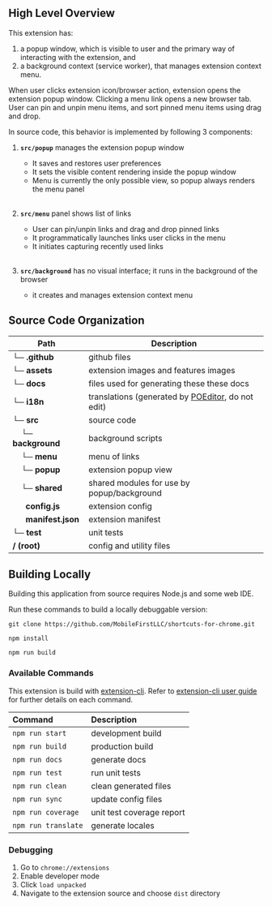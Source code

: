 ## High Level Overview

This extension has:
 
 1. a popup window, which is visible to user and the primary way of interacting with the extension, and
 2. a background context (service worker), that manages extension context menu.

When user clicks extension icon/browser action, extension opens the extension popup window. 
Clicking a menu link opens a new browser tab. User can pin and unpin menu items, and sort pinned 
menu items using drag and drop.

In source code, this behavior is implemented by following 3 components:

1.  **`src/popup`** manages the extension popup window
    - It saves and restores user preferences 
    - It sets the visible content rendering inside the popup window
    - Menu is currently the only possible view, so popup always renders the menu panel
      <br/><br/>

2. **`src/menu`** panel shows list of links
    - User can pin/unpin links and drag and drop pinned links
    - It programmatically launches links user clicks in the menu
    - It initiates capturing recently used links
     <br/><br/>

3. **`src/background`** has no visual interface; it runs in the background of the browser
    - it creates and manages extension context menu


## Source Code Organization

Path | Description
--- | ---
**└─ .github** | github files
**└─ assets** |  extension images and features images
**└─ docs** | files used for generating these these docs
**└─ i18n** |  translations (generated by [POEditor](https://poeditor.com/join/project?hash=c2ihN8duR2), do not edit)
**└─ src** | source code
 &nbsp; &nbsp; **└─ background** | background scripts
 &nbsp; &nbsp; **└─ menu** | menu of links
 &nbsp; &nbsp; **└─ popup** | extension popup view
 &nbsp; &nbsp; **└─ shared** | shared modules for use by popup/background
 &nbsp; &nbsp; &nbsp; **config.js** | extension config
 &nbsp; &nbsp; &nbsp; **manifest.json** | extension manifest
**└─ test** | unit tests
**/ (root)** | config and utility files

## Building Locally

Building this application from source requires Node.js and some web IDE.

Run these commands to build a locally debuggable version:

```
git clone https://github.com/MobileFirstLLC/shortcuts-for-chrome.git

npm install

npm run build
```
### Available Commands

This extension is build with [extension-cli](https://oss.mobilefirst.me/extension-cli/).
Refer to [extension-cli user guide](https://oss.mobilefirst.me/extension-cli/) for further details on each command.

| Command | Description |
| :--- | :--- |
| `npm run start` | development build |
| `npm run build` | production build |
| `npm run docs` | generate docs |
| `npm run test` | run unit tests |
| `npm run clean` | clean generated files |
| `npm run sync` | update config files |
| `npm run coverage` | unit test coverage report |
| `npm run translate` | generate locales |

### Debugging

1. Go to `chrome://extensions`
2. Enable developer mode
3. Click `load unpacked` 
4. Navigate to the extension source and choose `dist` directory

